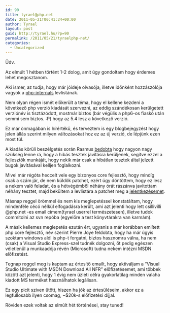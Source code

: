 ```yaml
---
id: 90
title: tyrael@php.net
date: 2011-05-21T00:41:24+00:00
author: Tyrael
layout: post
guid: http://tyrael.hu/?p=90
permalink: /2011/05/21/tyraelphp-net/
categories:
  - Uncategorized
---
```

Üdv.

Az elmúlt 1 hétben történt 1-2 dolog, amit úgy gondoltam hogy érdemes lehet megosztanom.

Aki ismer, az tudja, hogy már jóideje olvasója, illetve időnként hozzászólója vagyok a [php-internals](http://marc.info/?l=php-internals) levlistának.

Nem olyan régen ismét előkerült a téma, hogy el kellene kezdeni a következő php verzió kiadását szervezni, az eddig szándékosan kerülgetett verziónév is tisztázódott, mostmár biztos (bár végülis a php6-os fiaskó után semmi sem biztos. :P) hogy az 5.4 lesz a következő verzió.

Ez már önmagában is hírértékű, és terveztem is egy blogbejegyzést hogy jelen állás szerint milyen változásokat hoz ez az új verzió, de lépjünk ezen most túl.

A kiadás körüli beszélgetés során Rasmus [bedobta](http://news.php.net/php.internals/52328) hogy nagyon nagy szükség lenne rá, hogy a hibás tesztek javításra kerüljenek, segítve ezzel a fejlesztők munkáját, hogy nekik már csak a hibátlan tesztek által jelzett bugok javításával kelljen foglalkozni.

Mivel már régóta heccelt vele egy bizonyos core fejlesztő, hogy mindíg csak a szám jár, de nem küldök patchet, ezért úgy döntöttem, hogy ez lesz a nekem való feladat, és a hétvégémből néhány órát rászánva javitottam néhány tesztet, majd bekültem a levlistára a patchet meg a [jelentkezésemet](http://marc.info/?l=php-internals&m=130550392312687&w=2).

Másnap reggel örömmel és nem kis meglepetéssel konstatáltam, hogy mindenféle cécó nélkül elfogadásra került, ami azt jelenti hogy lett csillivilli @php.net -es email címem(tyrael userrel természetesen), illetve tudok commitolni az svn repóba (egyelőre a test könyvtárakra van karmám).

A másik kellemes meglepetés ezután ért, ugyanis a már korábban említett php core fejlesztő, név szerint Pierre Joye feldobta, hogy ha már úgyis szoktam windows alól is php-t forgatni, biztos hasznomra válna, ha nem (csak) a Visual Studio Express-szel tudnék dolgozni, őt pedig egészen véletlenül a munkaadója révén (Microsoft) tudna nekem intézni MSDN előfizetést.

Tegnap reggel meg is kaptam az értesítő emailt, hogy aktiváljam a &#8220;Visual Studio Ultimate with MSDN Download All NFR&#8221; előfizetésemet, ami többek között azt jelenti, hogy 1 évig nem üzleti célra gyakorlatilag minden valaha kiadott MS terméket használhatok legálisan.

Ez egy picit sziven ütött, hiszen ha jók az értesüléseim, akkor ez a legfullosabb ilyen csomag, ~$20k-s előfizetési díjjal.

Röviden ezek voltak az elmúlt hét történései, stay tuned!